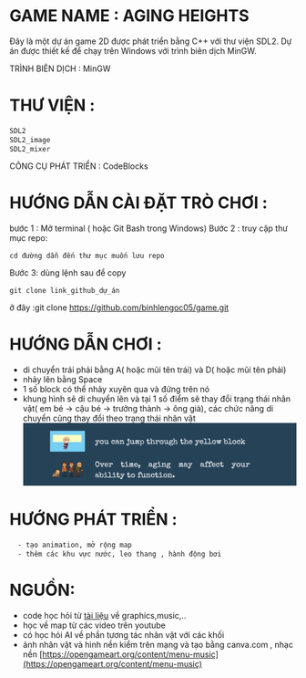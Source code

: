 #  GAME NAME : AGING HEIGHTS
Đây là một dự án game 2D được phát triển bằng C++ với thư viện SDL2. Dự án được thiết kế để chạy trên Windows với trình biên dịch MinGW.

TRÌNH BIÊN DỊCH : MinGW

# THƯ VIỆN :
```bass
SDL2
SDL2_image
SDL2_mixer
```
CÔNG CỤ PHÁT TRIỂN : CodeBlocks
# HƯỚNG DẪN CÀI ĐẶT TRÒ CHƠI :
bước 1 : Mở terminal ( hoặc Git Bash trong Windows)
Bước 2 : truy cập thư mục repo:
```bass
cd đường dẫn đến thư mục muốn lưu repo
```
Bước 3: dùng lệnh sau để copy
```bass
git clone link_github_dự_án

```
ở đây :git clone https://github.com/binhlengoc05/game.git
# HƯỚNG DẪN CHƠI :
  - di chuyển trái phải bằng A( hoặc mũi tên trái) và D( hoặc mũi tên phải)
  - nhảy lên bằng Space
  - 1 số block có thể nhảy xuyên qua và đứng trên nó
  - khung hình sẽ di chuyển lên và tại 1 số điểm sẽ thay đổi trạng thái nhân vật( em bé -> cậu bé -> trưởng thành -> ông già), các chức năng di chuyển cũng thay đổi theo trạng thái nhân vật
  ![Hướng dẫn](https://raw.githubusercontent.com/binhlengoc05/game/main/huongdan.png)

# HƯỚNG PHÁT TRIỂN :
```bass
  - tạo animation, mở rộng map
  - thêm các khu vực nước, leo thang , hành động bơi
```
# NGUỒN:
- code học hỏi từ [tài liệu](https://sites.google.com/site/ltncvnu/l%E1%BB%8Bch-h%E1%BB%8Dct%C3%A0i-li%E1%BB%87u) về graphics,music,..
- học về map từ các video trên youtube
- có học hỏi AI về phần tương tác nhân vật với các khối
- ảnh nhân vật và hình nền kiểm trên mạng và tạo bằng canva.com , nhạc nền [https://opengameart.org/content/menu-music](https://opengameart.org/content/menu-music)

